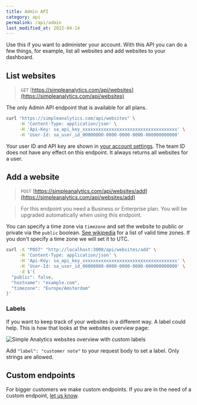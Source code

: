 ```yaml
---
title: Admin API
category: api
permalink: /api/admin
last_modified_at: 2022-04-14
---
```


Use this if you want to administer your account. With this API you can do a few things, for example, list all websites and add websites to your dashboard.

## List websites

> `GET` [https://simpleanalytics.com/api/websites](https://simpleanalytics.com/api/websites)

The only Admin API endpoint that is available for all plans.

```bash
curl "https://simpleanalytics.com/api/websites" \
     -H 'Content-Type: application/json' \
     -H 'Api-Key: sa_api_key_xxxxxxxxxxxxxxxxxxxxxxxxxxxxxxxxxxxx' \
     -H 'User-Id: sa_user_id_00000000-0000-0000-0000-000000000000'
```

Your user ID and API key are shown in [your account settings](https://simpleanalytics.com/account). The team ID does not have any effect on this endpoint. It always returns all websites for a user.

## Add a website

> `POST` [https://simpleanalytics.com/api/websites/add](https://simpleanalytics.com/api/websites/add)

<blockquote class="red">
  <p>For this endpoint you need a Business or Enterprise plan. You will be upgraded automatically when using this endpoint.</p>
</blockquote>

You can specify a time zone via `timezone` and set the website to public or private via the `public` boolean. [See wikipedia](https://en.wikipedia.org/wiki/List_of_tz_database_time_zones) for a list of valid time zones. If you don't specify a time zone we will set it to UTC.

```bash
curl -X "POST" "http://localhost:3000/api/websites/add" \
     -H 'Content-Type: application/json' \
     -H 'Api-Key: sa_api_key_xxxxxxxxxxxxxxxxxxxxxxxxxxxxxxxxxxxx' \
     -H 'User-Id: sa_user_id_00000000-0000-0000-0000-000000000000' \
     -d $'{
  "public": false,
  "hostname": "example.com",
  "timezone": "Europe/Amsterdam"
}'
```

### Labels

If you want to keep track of your websites in a different way. A label could help. This is how that looks at the websites overview page:

<img loading="lazy" src="https://assets.simpleanalytics.com/docs/dashboard/labels-in-website-overview.png" alt="Simple Analytics websites overview with custom labels" class="border">

Add `"label": "customer note"` to your request body to set a label. Only strings are allowed.

## Custom endpoints

For bigger customers we make custom endpoints. If you are in the need of a custom endpoint, [let us know](https://simpleanalytics.com/contact).
